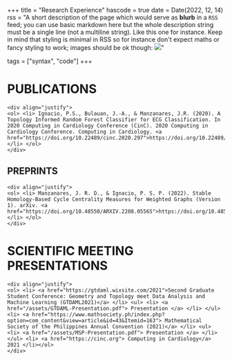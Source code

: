 +++
title = "Research Experience"
hascode = true
date = Date(2022, 12, 14)
rss = "A short description of the page which would serve as **blurb** in a `RSS` feed; you can use basic markdown here but the whole description string must be a single line (not a multiline string). Like this one for instance. Keep in mind that styling is minimal in RSS so for instance don't expect maths or fancy styling to work; images should be ok though: ![](https://upload.wikimedia.org/wikipedia/en/3/32/Rick_and_Morty_opening_credits.jpeg)"

tags = ["syntax", "code"]
+++


# PUBLICATIONS

~~~
<div align="justify">
<ol> <li> Ignacio, P.S., Bulauan, J.-A., & Manzanares, J.R. (2020). A Topology Informed Random Forest Classifier for ECG Classification. In 2020 Computing in Cardiology Conference (CinC). 2020 Computing in Cardiology Conference. Computing in Cardiology. <a href="https://doi.org/10.22489/cinc.2020.297">https://doi.org/10.22489/cinc.2020.297</a> </li> </ol>
</div>
~~~

## PREPRINTS

~~~
<div align="justify">
<ol> <li> Manzanares, J. R. D., & Ignacio, P. S. P. (2022). Stable Homology-Based Cycle Centrality Measures for Weighted Graphs (Version 1). arXiv. <a href="https://doi.org/10.48550/ARXIV.2208.05565">https://doi.org/10.48550/ARXIV.2208.05565</a> </li> </ol>
</div>
~~~

# SCIENTIFIC MEETING PRESENTATIONS

~~~
<div align="justify">
<ol> <li> <a href="https://gtdaml.wixsite.com/2021">Second Graduate Student Conference: Geometry and Topology meet Data Analysis and Machine Learning (GTDAML2021)</a> </li> <ul> <li> <a href="/assets/GTDAML-Presentation.pdf"> Presentation </a> </li> </ul> <li> <a href="https://www.mathsociety.ph/index.php?option=com_content&view=article&id=43&Itemid=163"> Mathematical Society of the Philippines Annual Convention (2021)</a> </li> <ul> <li> <a href="/assets/MSP-Presentation.pdf"> Presentation </a> </li> </ul> <li> <a href="https://cinc.org"> Computing in Cardiology</a> 2021 </li></ol>
</div>
~~~
